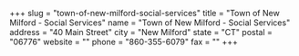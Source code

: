 +++
slug = "town-of-new-milford-social-services"
title = "Town of New Milford - Social Services"
name = "Town of New Milford - Social Services"
address = "40 Main Street"
city = "New Milford"
state = "CT"
postal = "06776"
website = ""
phone = "860-355-6079"
fax = ""
+++

